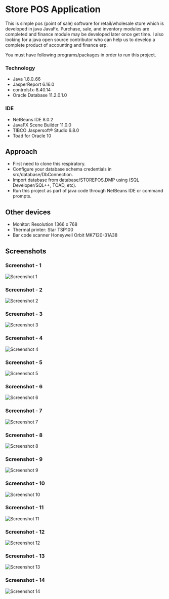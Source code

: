 # Store POS Application
This is simple pos (point of sale) software for retail/wholesale store which is developed in java JavaFx. Purchase, sale, and inventory modules are completed and finance module may be developed later once get time. I also looking for a java open source contributor who can help us to develop a complete product of accounting and finance erp.

You must have following programs/packages in order to run this project.

### Technology

* Java 1.8.0_66
* JasperReport 6.16.0
* controlsfx-8.40.14
* Oracle Database 11.2.0.1.0

### IDE

* NetBeans IDE 8.0.2
* JavaFX Scene Builder 11.0.0
* TIBCO Jaspersoft® Studio 6.8.0
* Toad for Oracle 10

## Approach

* First need to clone this respiratory.
* Configure your database schema credentials in src/database/DbConnection.
* Import database from database/STOREPOS.DMP using (SQL Developer/SQL++, TOAD, etc).
* Run this project as part of java code through NetBeans IDE or command prompts.

## Other devices

* Monitor: Resolution 1366 x 768
* Thermal printer: Star TSP100
* Bar code scanner Honeywell Orbit MK7120-31A38

## Screenshots

### Screenshot - 1
![Screenshot 1](https://raw.github.com/inforkgodara/store-pos/master/screenshots/Capture1.png?raw=true "java-pos")

### Screenshot - 2
![Screenshot 2](https://raw.github.com/inforkgodara/store-pos/master/screenshots/Capture2.png?raw=true "java-pos")

### Screenshot - 3
![Screenshot 3](https://raw.github.com/inforkgodara/store-pos/master/screenshots/Capture3.png?raw=true "java-pos")

### Screenshot - 4
![Screenshot 4](https://raw.github.com/inforkgodara/store-pos/master/screenshots/Capture4.png?raw=true "java-pos")

### Screenshot - 5
![Screenshot 5](https://raw.github.com/inforkgodara/store-pos/master/screenshots/Capture5.png?raw=true "java-pos")

### Screenshot - 6
![Screenshot 6](https://raw.github.com/inforkgodara/store-pos/master/screenshots/Capture6.png?raw=true "java-pos")

### Screenshot - 7
![Screenshot 7](https://raw.github.com/inforkgodara/store-pos/master/screenshots/Capture7.png?raw=true "java-pos")

### Screenshot - 8
![Screenshot 8](https://raw.github.com/inforkgodara/store-pos/master/screenshots/Capture8.png?raw=true "java-pos")

### Screenshot - 9
![Screenshot 9](https://raw.github.com/inforkgodara/store-pos/master/screenshots/Capture9.png?raw=true "java-pos")

### Screenshot - 10
![Screenshot 10](https://raw.github.com/inforkgodara/store-pos/master/screenshots/Capture10.png?raw=true "java-pos")

### Screenshot - 11
![Screenshot 11](https://raw.github.com/inforkgodara/store-pos/master/screenshots/Capture11.png?raw=true "java-pos")

### Screenshot - 12
![Screenshot 12](https://raw.github.com/inforkgodara/store-pos/master/screenshots/Capture12.png?raw=true "java-pos")

### Screenshot - 13
![Screenshot 13](https://raw.github.com/inforkgodara/store-pos/master/screenshots/Capture13.png?raw=true "java-pos")

### Screenshot - 14
![Screenshot 14](https://raw.github.com/inforkgodara/store-pos/master/screenshots/Capture14.png?raw=true "java-pos")

